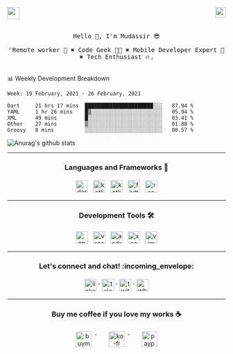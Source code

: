 
<img src="https://komarev.com/ghpvc/?username=ukieTux&color=ff69b4&style=flat-square" align="right" height=24 />
<a href = "mailto: hey.mudassir@gmail.com">
<img src="https://github.com/ukieTux/ukieTux/blob/master/open2work.svg"  height=28  /></a>
<br/>
<br/>
<p align="center">
  <samp>
   Hello 👋,  I'm Mudassir 😎
    <br><br>
    ⌜Remote worker 💼 ✖︎ Code Geek 👨‍💻 ✖︎  Mobile Developer Expert 📱 ✖︎ Tech Enthusiast 🔥⌟
  </samp>
<br><br>

📊 Weekly Development Breakdown

<!--START_SECTION:waka-->
```text
Week: 19 February, 2021 - 26 February, 2021

Dart     21 hrs 17 mins  ██████████████████████░░░   87.94 % 
YAML     1 hr 26 mins    █▒░░░░░░░░░░░░░░░░░░░░░░░   05.94 % 
XML      49 mins         █░░░░░░░░░░░░░░░░░░░░░░░░   03.41 % 
Other    27 mins         ▒░░░░░░░░░░░░░░░░░░░░░░░░   01.88 % 
Groovy   8 mins          ░░░░░░░░░░░░░░░░░░░░░░░░░   00.57 % 
```
<!--END_SECTION:waka-->


  
![Anurag's github stats](https://github-readme-stats.vercel.app/api?username=ukieTux&count_private=true&show_icons=true)


---

<h3 align="center">Languages and Frameworks 📖</h3>

<p align="center">
  <!-- For more icons please follow  https://github.com/ukieTux/ColoredBadges -->

  <img src="https://github.com/ukieTux/ColoredBadges/blob/master/svg/dev/languages/dart.svg" alt="dart" style="vertical-align:top; margin:4px" height=28>
   <img src="https://github.com/ukieTux/ColoredBadges/blob/master/svg/dev/languages/kotlin.svg" alt="kotlin" style="vertical-align:top; margin:4px" height=28>
   <img src="https://github.com/ukieTux/ColoredBadges/blob/master/svg/dev/languages/swift.svg" alt="kotlin" style="vertical-align:top; margin:4px" height=28>
  <img src="https://github.com/ukieTux/ColoredBadges/blob/master/svg/dev/frameworks/flutter.svg" alt="flutter" style="vertical-align:top; margin:4px" height=28>
  <img src="https://github.com/ukieTux/ColoredBadges/blob/master/svg/dev/frameworks/react.svg" alt="react" style="vertical-align:top; margin:4px" height=28>

---

<h3 align="center">Development Tools 🛠</h3>


<p align="center">

  <!-- For more icons please follow  https://github.com/ukieTux/ColoredBadges -->

  <img src="https://github.com/ukieTux/ColoredBadges/blob/master/svg/dev/services/npm.svg" alt="npm" style="vertical-align:top;margin:4px" height=28>
  <img src="https://github.com/ukieTux/ColoredBadges/blob/master/svg/dev/tools/visualstudio_code.svg" alt="vscode" style="vertical-align:top; margin:4px" height=28>
  <img src="https://github.com/ukieTux/ColoredBadges/blob/master/svg/dev/tools/android_studio.svg" alt="android_studio" style="vertical-align:top; margin:4px" height=28>
   <img src="https://github.com/ukieTux/ColoredBadges/blob/master/svg/dev/tools/xcode.svg" alt="xcode" style="vertical-align:top; margin:4px" height=28>
    <img src="https://github.com/ukieTux/ColoredBadges/blob/master/svg/dev/tools/vim.svg" alt="vim" style="vertical-align:top; margin:4px" height=28>

---

<h3 align="center">Let's connect and chat! :incoming_envelope:</h3>
<p align="center">
  <a href="https://www.linkedin.com/in/mudassir-321462139/" target="_blank">
    <img src="https://github.com/ukieTux/ColoredBadges/blob/master/svg/social/linkedin.svg" alt="linkedin" style="vertical-align:top; margin:4px" height=28>
  </a>
  <a href="https://t.me/ukieTux" target="_blank">
    <img src="https://github.com/ukieTux/ColoredBadges/blob/master/svg/social/telegram.svg" alt="telegram" style="vertical-align:top; margin:4px" height=28>
  </a>
  <a href="https://twitter.com/ukieTux" target="_blank">
    <img src="https://github.com/ukieTux/ColoredBadges/blob/master/svg/social/twitter.svg" alt="twitter" style="vertical-align:top; margin:4px" height=28>
  </a>
  <a href="https://api.whatsapp.com/send?phone=628114441069&text=&source=&data=&app_absent=" target="_blank">
    <img src="https://github.com/ukieTux/ColoredBadges/blob/master/svg/social/whatsapp.svg" alt="whatsapp" style="vertical-align:top; margin:4px" height=28>
  </a>
</p>

---
<h3 align="center">Buy me coffee if you love my works ☕️</h3>
<p align="center">
  <a href="https://www.buymeacoffee.com/ukieTux" target="_blank">
    <img src="https://www.buymeacoffee.com/assets/img/guidelines/download-assets-sm-2.svg" alt="buymeacoffe" style="vertical-align:top; margin:8px" height="36">
  </a>&nbsp;&nbsp;&nbsp;&nbsp;
   <a href="https://ko-fi.com/ukietux" target="_blank">
    <img src="https://help.ko-fi.com/system/photos/3604/0095/9793/logo_circle.png" alt="ko-fi" style="vertical-align:top; margin:8px" height="36">
  </a>&nbsp;&nbsp;&nbsp;&nbsp;
  <a href="https://paypal.me/ukieTux" target="_blank">
    <img src="https://blog.zoom.us/wp-content/uploads/2019/08/paypal.png" alt="paypal" style="vertical-align:top; margin:8px" height="36">
  </a>
</p>
<br><br>
